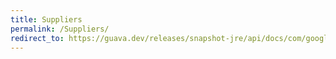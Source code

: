 ```yaml
---
title: Suppliers
permalink: /Suppliers/
redirect_to: https://guava.dev/releases/snapshot-jre/api/docs/com/google/common/base/Suppliers.html
---
```

